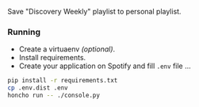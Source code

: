 Save "Discovery Weekly" playlist to personal playlist.

### Running

- Create a virtuaenv *(optional)*.
- Install requirements.
- Create your application on Spotify and fill `.env` file ...

```sh
pip install -r requirements.txt
cp .env.dist .env
honcho run -- ./console.py
```
